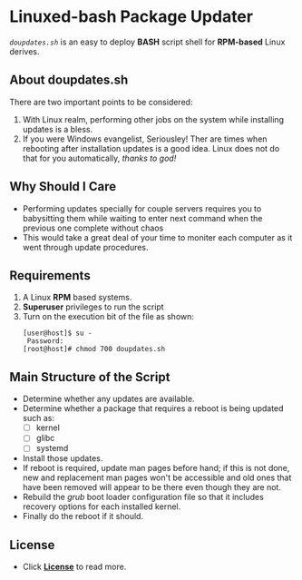 # Linuxed-bash Package Updater
_`doupdates.sh`_ is an easy to deploy **BASH** script shell for **RPM-based** Linux derives.

## About doupdates.sh
There are two important points to be considered:
1. With Linux realm, performing other jobs on the system while installing updates is a bless.
2. If you were Windows evangelist, Seriousley! Ther are times when rebooting after installation updates is a good idea.
Linux does not do that for you automatically, _thanks to god!_

## Why Should I Care
- Performing updates specially for couple servers requires you to babysitting them while waiting to enter next command when the previous one complete without chaos  
- This would take a great deal of your time to moniter each computer as it went through update procedures.

## Requirements
1. A Linux **RPM** based systems.
2. **Superuser** privileges to run the script
3. Turn on the execution bit of the file as shown:
	```
	[user@host]$ su -
	 Password:
	[root@host]# chmod 700 doupdates.sh
	```

## Main Structure of the Script 
- Determine whether any updates are available.
- Determine whether a package that requires a reboot is being updated such as:
	- [ ] kernel
	- [ ] glibc
	- [ ] systemd
- Install those updates.
- If reboot is required, update man pages before hand; if this is not done, new and replacement man pages won't be accessible and old ones that have been removed will appear to be there even though they are not.
- Rebuild the _grub_ boot loader configuration file so that it includes recovery options for each installed kernel.
- Finally do the reboot if it should.

## License
- Click [**License**](https://raw.githubusercontent.com/Sennacheribest/DoUpdateBashProject/main/LICENSE) to read more. 
